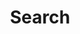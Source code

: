 ---
title: "Search" # in any language you want
layout: "search" # is necessary
# url: "/archive"
# description: "Description for Search"
summary: "search"
placeholder: "Search 🔍"
---